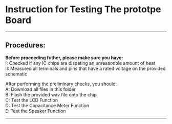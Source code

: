 # Instruction for Testing The prototpe Board

------------
## Procedures:

**Before procceding futher, please make sure you have:** \
I: Checked if any IC chips are dispating an unreasonble amount of heat\
II: Measured all terminals and pins that have a rated voltage on the provided schematic

After performing the preliminary checks, you should:\
A: Download all files in this folder\
B: Flash the provided wav file onto the chip\
C: Test the LCD Function\
D: Test the Capacitance Meter Function\
E: Test the Speaker Function

------------
